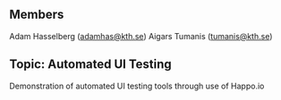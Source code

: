 ## Members
Adam Hasselberg (adamhas@kth.se)
Aigars Tumanis (tumanis@kth.se)


## Topic: Automated UI Testing

Demonstration of automated UI testing tools through use of Happo.io
